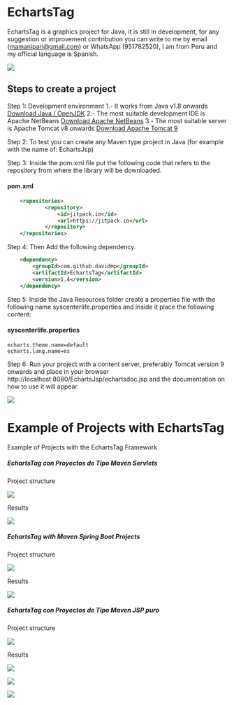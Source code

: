 # EchartsTag
EchartsTag is a graphics project for Java, it is still in development, for any suggestion or improvement contribution you can write to me by email (mamanipari@gmail.com) or WhatsApp (951782520), I am from Peru and my official language is Spanish.

![](LogoEchartsTag.png)

## Steps to create a project

Step 1: Development environment
1.- It works from Java v1.8 onwards
[Download Java / OpenJDK](https://jdk.java.net/14/)
2.- The most suitable development IDE is Apache NetBeans
[Download Apache NetBeans](https://netbeans.apache.org/)
3.- The most suitable server is Apache Tomcat v8 onwards
[Download Apache Tomcat 9](https://tomcat.apache.org/download-90.cgi)


Step 2: To test you can create any Maven type project in Java (for example with the name of: EchartsJsp)

Step 3: Inside the pom.xml file put the following code that refers to the repository from where the library will be downloaded.
#### pom.xml
```xml
    <repositories>
            <repository>
                <id>jitpack.io</id>
                <url>https://jitpack.io</url>
            </repository>
    </repositories>
```
Step 4: Then Add the following dependency.

```xml
	<dependency>
	    <groupId>com.github.davidmp</groupId>
	    <artifactId>EchartsTag</artifactId>
	    <version>1.4</version>
	</dependency>
```
Step 5: Inside the Java Resources folder create a properties file with the following name syscenterlife.properties and inside it place the following content:
#### syscenterlife.properties
```properties
echarts.theme.name=default
echarts.lang.name=es
```

Step 6: Run your project with a content server, preferably Tomcat version 9 onwards and place in your browser http://localhost:8080/EchartsJsp/echartsdoc.jsp and the documentation on how to use it will appear.

![](PaginaDocumentacion.png)

# Example of Projects with EchartsTag
Example of Projects with the EchartsTag Framework

##### EchartsTag con Proyectos de Tipo Maven Servlets
Project structure

![](pprincipal-servlet-estructura.png)

Results

![](pprincipal-servlet.png)

##### EchartsTag with Maven Spring Boot Projects
Project structure

![](pprincipal-spring-estructura.png)

Results

![](pprincipal-spring.png)

##### EchartsTag con Proyectos de Tipo Maven JSP puro
Project structure

![](pprincipal-jsp-estructura.png)

Results

![](pprincipal-jsp1.png)

![](pprincipal-jsp2.png)

![](pprincipal-jsp3.png)
